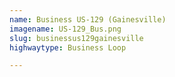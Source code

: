 ```yaml
---
name: Business US-129 (Gainesville)
imagename: US-129_Bus.png
slug: businessus129gainesville
highwaytype: Business Loop

---
```

